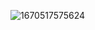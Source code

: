 ![1670517575624](https://user-images.githubusercontent.com/85812823/206511015-cf322263-7442-4e5b-a43b-dd64b75e4895.png)
